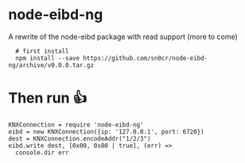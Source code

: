 node-eibd-ng
============

A rewrite of the node-eibd package with read support (more to come)

```
  # first install
  npm install --save https://github.com/sn0cr/node-eibd-ng/archive/v0.0.0.tar.gz
```
# Then run :+1:

```coffee-script
KNXConnection = require 'node-eibd-ng'
eibd = new KNXConnection({ip: '127.0.0.1', port: 6720})
dest = KNXConnection.encodeAddr("1/2/3")
eibd.write dest, [0x00, 0x80 | true], (err) =>
  console.dir err
```

